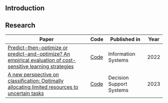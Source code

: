 ## Introduction

## Research
| Paper | Code | Published in | Year |
|----------|----------|----------|----------|
|[Predict-then-optimize or predict-and-optimize? An empirical evaluation of cost-sensitive learning strategies](https://www.sciencedirect.com/science/article/abs/pii/S0020025522001542) |[Code](https://github.com/VerbekeLab/CostSensitiveLearning)| Information Systems| 2022 | 
| [A new perspective on classification: Optimally allocating limited resources to uncertain tasks](https://www.sciencedirect.com/science/article/abs/pii/S0167923623002269) | [Code](https://github.com/VerbekeLab/CostSensitiveLearning) | Decision Support Systems | 2023 |

<!--

**Here are some ideas to get you started:**

🙋‍♀️ A short introduction - what is your organization all about?
🌈 Contribution guidelines - how can the community get involved?
👩‍💻 Useful resources - where can the community find your docs? Is there anything else the community should know?
🍿 Fun facts - what does your team eat for breakfast?
🧙 Remember, you can do mighty things with the power of [Markdown](https://docs.github.com/github/writing-on-github/getting-started-with-writing-and-formatting-on-github/basic-writing-and-formatting-syntax)
-->
